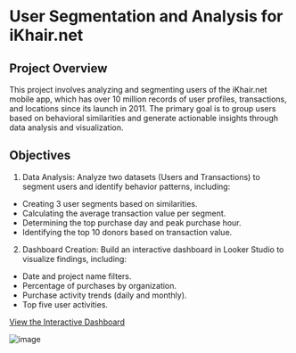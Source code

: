 # User Segmentation and Analysis for iKhair.net
## Project Overview
This project involves analyzing and segmenting users of the iKhair.net mobile app, which has over 10 million records of user profiles, transactions, and locations since its launch in 2011. The primary goal is to group users based on behavioral similarities and generate actionable insights through data analysis and visualization.

## Objectives
1. Data Analysis: Analyze two datasets (Users and Transactions) to segment users and identify behavior patterns, including:
  - Creating 3 user segments based on similarities.
  - Calculating the average transaction value per segment.
  - Determining the top purchase day and peak purchase hour.
  - Identifying the top 10 donors based on transaction value.
2. Dashboard Creation: Build an interactive dashboard in Looker Studio to visualize findings, including:
  - Date and project name filters.
  - Percentage of purchases by organization.
  - Purchase activity trends (daily and monthly).
  - Top five user activities.
    
  [View the Interactive Dashboard](https://lookerstudio.google.com/u/0/reporting/66dba730-3464-4399-9d6c-20ab520076f5/page/RuaQE)


  ![image](https://github.com/user-attachments/assets/8fb4eef0-5f85-433f-bc6e-fe515b5d207d)
